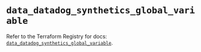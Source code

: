 # `data_datadog_synthetics_global_variable`

Refer to the Terraform Registry for docs: [`data_datadog_synthetics_global_variable`](https://registry.terraform.io/providers/datadog/datadog/3.71.0/docs/data-sources/synthetics_global_variable).

